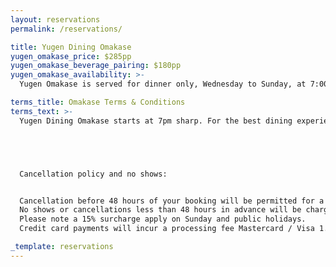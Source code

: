 ```yaml
---
layout: reservations
permalink: /reservations/

title: Yugen Dining Omakase
yugen_omakase_price: $285pp
yugen_omakase_beverage_pairing: $180pp
yugen_omakase_availability: >-
  Yugen Omakase is served for dinner only, Wednesday to Sunday, at 7:00 pm. A limited number of seats are available each month, with bookings released on the 1st Wednesday of the month.

terms_title: Omakase Terms & Conditions
terms_text: >- 
  Yugen Dining Omakase starts at 7pm sharp. For the best dining experience, please ensure all guests arrive at 15 mins before. Our Omakase is dependent on seasonal produce and changes daily. For this reason, we are unable to cater to food allergies and/or dietary restrictions.  This is also due to the potential traces of allergens in the supplied ingredients and in the work environment. We are unable to cater for vegetarians, vegans, no raw seafood, shellfish allergies, gluten free, soy and coeliac.





  Cancellation policy and no shows:


  Cancellation before 48 hours of your booking will be permitted for a no cancellation fee.
  No shows or cancellations less than 48 hours in advance will be charged a $175 cancellation fee per person.
  Please note a 15% surcharge apply on Sunday and public holidays.
  Credit card payments will incur a processing fee Mastercard / Visa 1.2% - Amex/ Other 1.6%.

_template: reservations
---
```




